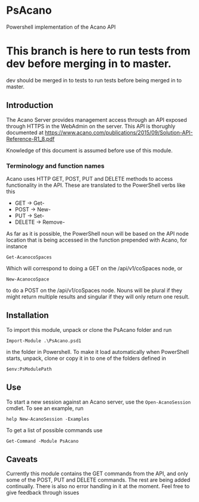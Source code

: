 # PsAcano
Powershell implementation of the Acano API

# This branch is here to run tests from dev before merging in to master. 
dev should be merged in to tests to run tests before being merged in to master. 

## Introduction
The Acano Server provides management access through an API exposed through HTTPS in the WebAdmin on the server. This API is thorughly documented at https://www.acano.com/publications/2015/09/Solution-API-Reference-R1_8.pdf

Knowledge of this document is assumed before use of this module.

### Terminology and function names
Acano uses HTTP GET, POST, PUT and DELETE methods to access functionality in the API. These are translated to the PowerShell verbs like this

- GET     -> Get-
- POST    -> New-
- PUT     -> Set-
- DELETE  -> Remove-

As far as it is possible, the PowerShell noun will be based on the API node location that is being accessed in the function prepended with Acano, for instance

```
Get-AcanocoSpaces
```
Which will correspond to doing a GET on the /api/v1/coSpaces node, or
```
New-AcanocoSpace
```
to do a POST on the /api/v1/coSpaces node. Nouns will be plural if they might return multiple results and singular if they will only return one result. 

## Installation

To import this module, unpack or clone the PsAcano folder and run

`Import-Module .\PsAcano.psd1`

in the folder in Powershell. To make it load automatically when PowerShell starts, unpack, clone or copy it in to one of the folders defined in 

`$env:PsModulePath`

## Use

To start a new session against an Acano server, use the `Open-AcanoSession` cmdlet. To see an example, run

`help New-AcanoSession -Examples`

To get a list of possible commands use

`Get-Command -Module PsAcano`

## Caveats

Currently this module contains the GET commands from the API, and only some of the POST, PUT and DELETE commands. The rest are being added continually. There is also no error handling in it at the moment. Feel free to give feedback through issues 
